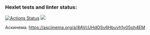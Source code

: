 ### Hexlet tests and linter status:
[![Actions Status](https://github.com/Madixxx22/python-project-49/workflows/hexlet-check/badge.svg)](https://github.com/Madixxx22/python-project-49/actions)
<a href="https://codeclimate.com/github/Madixxx22/python-project-49/maintainability"><img src="https://api.codeclimate.com/v1/badges/36af7edc4f02d1c8dc8a/maintainability" /></a>

Аскинема: https://asciinema.org/a/8AVcUHdOSv6Hbuvh1y05oh4EM